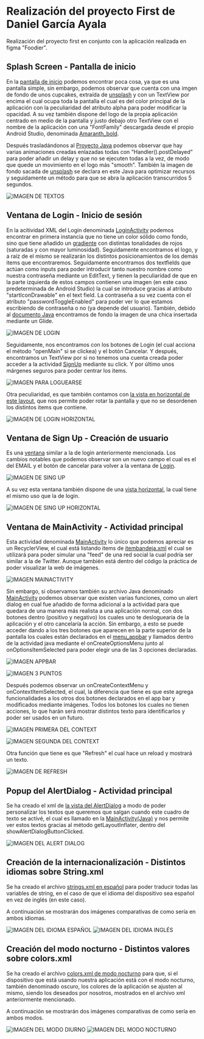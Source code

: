 # Realización del proyecto First de Daniel García Ayala
Realización del proyecto first en conjunto con la aplicación realizada en figma "Foodier".

## Splash Screen - Pantalla de inicio

En la [pantalla de inicio](./app/src/main/res/layout/activity_splash.xml) podemos encontrar poca cosa, ya que es una pantalla simple, sin embargo, podemos observar que cuenta con una imgen de fondo de unos cupcakes, extraída de
[unsplash](https://unsplash.com/photos/fa59muUjyec) y con un TextView por encima el cual ocupa toda la pantalla el cual es del color principal de la aplicación con la peculiaridad
del atributo alpha para poder modificar la opacidad. A su vez también dispone del logo de la propia aplicación centrado en medio de la pantalla y justo debajo otro TextView con el
nombre de la aplicación con una "FontFamily" descargada desde el propio Android Studio, denominada [Amaranth_bold](./app/src/main/res/font/amaranth_bold.xml).

Después trasladándonos al [Proyecto Java](./app/src/main/java/com/dgarcia/first/Splash.java) podemos observar que hay varias animaciones creadas enlazadas todas con "Handler().postDelayed"
para poder añadir un delay y que no se ejecuten todas a la vez, de modo que quede un movimiento en el logo más "smooth". También la imagen de fondo sacada de [unsplash](https://unsplash.com/photos/fa59muUjyec)
se declara en este Java para optimizar recursos y seguidamente un método para que se abra la aplicación transcurridos 5 segundos.


![IMAGEN DE TEXTOS](./img/splashscreenshot.png)

## Ventana de Login - Inicio de sesión

En la acitividad XML del Login denominada [LoginActivity](./app/src/main/res/layout/loginactivity.xml) podemos encontrar en primera instancia que no tiene un color sólido como fondo,
sino que tiene añadido un [gradiente](./app/src/main/res/drawable/gradient.xml) con distintas tonalidades de rojos (saturadas y con mayor luminosidad). Seguidamente encontramos el logo,
y a raíz de el mismo se realizarán los distintos posicionamientos de los demás items que encontraremos. Seguidamente encontramos dos textfields que actúan como inputs para poder introducir
tanto nuestro nombre como nuestra contraseña mediante un EditText, y tienen la peculiaridad de que en la parte izquierda de estos campos contienen una imagen (en este caso predeterminada de
Android Studio) la cual se introduce gracias al atributo "startIconDrawable" en el text field. La contraseña a su vez cuenta con el atributo "passwordToggleEnabled" para poder ver lo que estamos
escribiendo de contraseña o no (ya depende del usuario). También, debido al [documento Java](./app/src/main/java/com/dgarcia/first/LoginActivity.java) encontramos de fondo la imagen de una chica
insertada mediante un Glide.

![IMAGEN DE LOGIN](./img/loginscreenshot.png)

Seguidamente, nos encontramos con los botones de Login (el cual acciona el método "openMain" si se clickea) y el botón Cancelar. Y después, encontramos un TextView por si no tenemos una cuenta
creada poder acceder a la actividad [SignUp](./app/src/main/res/layout/signupactivity.xml) mediante su click. Y por último unos márgenes seguros para poder centrar los items.

![IMAGEN PARA LOGUEARSE](./img/haveuscreenshot.png)

Otra peculiaridad, es que también contamos con [la vista en horizontal de este layout](./app/src/main/res/layout-land/loginactivity.xml), que nos permite poder rotar la pantalla y que no se desordenen
los distintos items que contiene.

![IMAGEN DE LOGIN HORIZONTAL](./img/landloginscreenshot.png)

## Ventana de Sign Up - Creación de usuario

Es una [ventana](./app/src/main/res/layout/signupactivity.xml) similar a la de login anteriormente mencionada. Los cambios notables que podemos observar son un nuevo campo el cual es el del EMAIL y el botón de cancelar
para volver a la ventana de [Login](./app/src/main/res/layout/loginactivity.xml).

![IMAGEN DE SING UP](./img/signupscreenshot.png)

A su vez esta ventana también dispone de una [vista horizontal](./app/src/main/res/layout-land/signupactivity.xml), la cual tiene el mismo uso que la de login.

![IMAGEN DE SING UP HORIZONTAL](./img/landsignupscreenshot.png)

## Ventana de MainActivity - Actividad principal

Esta actividad denominada [MainActivity](./app/src/main/res/layout/activity_main.xml) lo único que podemos apreciar es un RecyclerView, el cual está listando items
de [itembandeja.xml](./app/src/main/res/layout/activity_main.xml) el cual se utilizará para poder simular una "feed" de una red social la cual podría ser similar
a la de Twitter. Aunque también está dentro del código la práctica de poder visualizar la web de imágenes.

![IMAGEN MAINACTIVITY](./img/mainscreenshot.png)

Sin embargo, si observamos también su archivo Java denominado [MainActivity](./app/src/main/java/com/dgarcia/first/MainActivity.java) podemos observar que existen varias funciones, como un alert dialog en cual fue añadido
de forma adicional a la actividad para que quedara de una manera más realista a una aplicación normal, con dos botones dentro (positivo y negativo)
los cuales uno te desloguearia de la aplicación y el otro cancelaría la acción. Sin embargo, a esto se puede acceder dando a los tres botones que aparecen en la parte
superior de la pantalla los cuales están declarados en el [menu_appbar](./app/src/main/res/menu/activity_main.xml) y llamados dentro de la actividad java mediante
el onCreateOptionsMenu junto al onOptionsItemSelected para poder elegir una de las 3 opciones declaradas.

![IMAGEN APPBAR](./img/appbarscreenshot.png)

![IMAGEN 3 PUNTOS](./img/3dotsscreenshot.png)

Después podemos observar un onCreateContextMenu y onContextItemSelected, el cual, la diferencia que tiene es que este agrega funcionalidades a los otros dos botones
declarados en el app bar y modificados mediante imágenes. Todos los botones los cuales no tienen acciones, lo que harán será mostrar distintos texto para identificarlos
y poder ser usados en un futuro.

![IMAGEN PRIMERA DEL CONTEXT](./img/context1creenshot.png)

![IMAGEN SEGUNDA DEL CONTEXT](./img/context2screenshot.png)

Otra función que tiene es que "Refresh" el cual hace un reload y mostrará un texto.

![IMAGEN DE REFRESH](./img/refresh2screenshot.png)

## Popup del AlertDialog - Actividad principal

Se ha creado el xml de [la vista del AlertDialog](./app/src/main/res/layout/alertdialog_view.xml) a modo de poder personalizar los textos que queremos que salgan cuando este cuadro de texto
se activé, el cual es llamado en la [MainActivity(Java)](./app/src/main/res/layout/activity_main.xml) y nos permite ver estos textos gracias al método getLayoutInflater, dentro del showAlertDialogButtonClicked.

![IMAGEN DEL ALERT DIALOG](./img/alertdialog.png)

## Creación de la internacionalización - Distintos idiomas sobre String.xml

Se ha creado el archivo [strings.xml en español](./app/src/main/res/values-es-rES/strings.xml) para poder traducir todas
las variables de string, en el caso de que el idioma del dispositivo sea español en vez de inglés (en este caso).

A continuación se mostrarán dos imágenes comparativas de como sería en ambos idiomas.

![IMAGEN DEL IDIOMA ESPAÑOL](./img/idiomaesp.png) ![IMAGEN DEL IDIOMA INGLÉS](./img/idiomaing.png)

## Creación del modo nocturno - Distintos valores sobre colors.xml

Se ha creado el archivo [colors.xml de modo nocturno](./app/src/main/res/values-night/colors.xml) para que, si el dispositivo que
está usando nuestra aplicación está con el modo nocturno, también denominado oscuro, los colores de la aplicación se
ajusten al mismo, siendo los deseados por nosotros, mostrados en el archivo xml anteriormente mencionado.

A continuación se mostrarán dos imágenes comparativas de como sería en ambos modos.

![IMAGEN DEL MODO DIURNO](./img/idiomaing.png) ![IMAGEN DEL MODO NOCTURNO](./img/modonocturno.png)